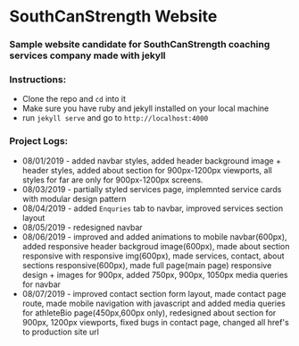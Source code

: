 # SouthCanStrength Website
### Sample website candidate for SouthCanStrength coaching services company made with jekyll 

### Instructions:
* Clone the repo and ```cd``` into it 
* Make sure you have ruby and jekyll installed on your local machine
* run ```jekyll serve``` and go to ```http://localhost:4000```

### Project Logs:
* 08/01/2019 - added navbar styles, added header background image + header styles, added about section for 900px-1200px viewports, all styles for far are only for 900px-1200px screens.
* 08/03/2019 - partially styled services page, implemnted service cards with modular design pattern
* 08/04/2019 - added `Enquries` tab to navbar, improved services section layout
* 08/05/2019 - redesigned navbar
* 08/06/2019 - improved and added animations to mobile navbar(600px), added responsive header backgroud image(600px), made about section responsive with responsive img(600px), made services, contact, about sections responsive(600px), made full page(main page) responsive design + images for 900px, added 750px, 900px, 1050px media queries for navbar
* 08/07/2019 - improved contact section form layout, made contact page route, made mobile navigation with javascript and added media queries for athleteBio page(450px,600px only), redesigned about section for 900px, 1200px viewports, fixed bugs in contact page, changed all href's to production site url
